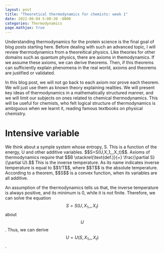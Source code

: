 ```yaml
---
layout: post
title: "Theoretical thermodynamics for chemists: week 1"
date: 2022-06-04 5:00:30 -0000
categories: Thermodynamics
page.mathjax: true
---
```

Understanding thermodynamics for the protein science is the final goal of blog posts starting here. Before dealing with such an advanced topic, I will review thermodynamics from a theoreitical physics. Like theories for other domains such as quantum physics, there are axioms in themodynamics. If we assume these axioms, we can derive theorems. Then, if this theorems can sufficiently explain phenomena in the real world, axioms and theorems are justified or validated.

In this blog post, we will not go back to each axiom nor prove each theorem. We will just use them as known theory explaining realities. We will present key ideas of thermodynamics in a mathematically structured manner, and we will limit our subjects on ones related to chemical thermodynamics. This will be useful for chemists, who felt logical structure of thermodynamics is ambiguous when we learnt it, reading famous textbooks on physical chemistry.

<h1>Intensive variable</h1>
We think about a symple system whose entropy, S. This is a function of the energy, U and other additive variables. $$S=S(U,X_1,,,X_t)$$. Axioms of thermodynamics require that $$B \stackrel{\text{def.}}{=} \frac{\partial S}{\partial U}.$$
This is the inverse temperature. As its name indicates inverse temperature is equal to $$1/T$$, where $$T$$ is the absolute temperature. According to a theorem, $$S$$ is a convex function, when its variables are all additive. 

An assumption of the thermodynamics tells us that, the inverse temperature is always positive, and its minimum is 0, while it is not finite. Therefore, we can solve the equation $$S=S(U,X_1,,,X_t)$$ about $$U$$. Thus, we can derive $$U=U(S,X_1,,,X_t)$$.

<!--
<h1>Gibbs free energy</h1>
Gibbs free energy is defined by
$$G \stackrel{\text{def.}}{=} [U(S,V,N)-ST+PV] A,\widetilde{A}\in \mathcal{F}, A\subset B \subset \widetilde{A}, P(\widetilde{A} \setminus A)=0\}$$
<h1>Principle of Gibbs free energy maximization</h1>
 $$ \widetilde{\mathcal{F}} = \sigma[\mathcal{F} \cup \mathcal{N}^P]$$. The right side is the minimum sigma algebra including $$\mathcal{F} \cup \mathcal{N}^P$$. Let us prove the proposition.

First, we show $$ \widetilde{\mathcal{F}} \subset \sigma[\mathcal{F} \cup \mathcal{N}^P]$$. Let us select arbitrarily a $$ B \in \widetilde{\mathcal{F}}$$. There exists $$A,\widetilde{A}\in \mathcal{F}, A\subset B \subset \widetilde{A}, P(\widetilde{A} \setminus A)=0$$. Because $$B \setminus A \subset \widetilde{A} \setminus A$$ and $$P(\widetilde{A} \setminus A)=0$$, $$B \setminus A \in \mathcal{N}^P$$. Thus $$B(=A+ B \setminus A) \in \sigma[\mathcal{F} \cup \mathcal{N}^P]$$.

Second, we show $$ \widetilde{\mathcal{F}} \supset \sigma[\mathcal{F} \cup \mathcal{N}^P]$$. Any $$A \in \mathcal{F}$$ fulfils $$A \subset A \subset A, P(A \setminus A)=P(\emptyset)=0$$, so$$\widetilde{\mathcal{F}} \supset \mathcal{F}$$. Any $$N \in \mathcal{N}^P$$ has at least one $$A \supset N, P(A)=0$$, so $$ \emptyset \subset N \subset A, P(A \setminus \emptyset)=P(A)=0$$, which means $$\widetilde{\mathcal{F}} \supset \mathcal{N}^P$$. Therefore, $$\widetilde{\mathcal{F}} \supset \mathcal{F} \cup \mathcal{N}^P$$. Now if we show that $$\widetilde{\mathcal{F}}$$ is a sigma algebra, it is sufficient to show $$ \widetilde{\mathcal{F}} \supset \sigma[\mathcal{F} \cup \mathcal{N}^P]$$ because the  $$\sigma[\mathcal{F} \cup \mathcal{N}^P]$$ is the minimum sigma algebra including $$\mathcal{F} \cup \mathcal{N}^P$$ by definition.

- First, $$\emptyset (\in \mathcal{F})$$ fulfils $$\emptyset \subset \emptyset \subset \emptyset, P(\emptyset \setminus \emptyset)=P(\emptyset)=0$$, which means $$\emptyset \in \widetilde{\mathcal{F}}$$. 
- Second, for any $$B \in \widetilde{\mathcal{F}}$$, there are $$A,\widetilde{A}\in \mathcal{F}, A\subset B \subset \widetilde{A}, P(\widetilde{A} \setminus A)=0$$. Because $$A,\widetilde{A}\in \mathcal{F}$$, $$\Omega \setminus A,\Omega \setminus \widetilde{A}\in \mathcal{F}$$, and $$\Omega \setminus A \supset \Omega \setminus B \supset \Omega \setminus \widetilde{A}$$. Here, $$P(\{\Omega \setminus A\} \setminus \{\Omega \setminus \widetilde{A}\})=P(\widetilde{A} \setminus A)=0$$. Therefore, $$\Omega \setminus B \in \widetilde{\mathcal{F}}$$.
- Third, let be $$ A_i,\widetilde{A_i}\in \mathcal{F}, A_i\subset B_i \subset \widetilde{A_i}, P(\widetilde{A_i} \setminus A_i)=0, (i=1,2,3,...)\}$$. Then $$A=\cup A_i\subset B=\cup B_i \subset \widetilde{A}=\cup \widetilde{A_i}, P(\widetilde{A} \setminus A)\leq P(\cup ( \widetilde{A_i} \setminus A_i)) \leq \Sigma P(\widetilde{A_i} \setminus A_i)=0$$. Therefore, $$ B=\cup B_i \in \widetilde{\mathcal{F}}$$.

Thus, $$\widetilde{\mathcal{F}}$$ is a sigma algebra, so $$ \widetilde{\mathcal{F}} \supset \sigma[\mathcal{F} \cup \mathcal{N}^P]$$. Overall, $$ \widetilde{\mathcal{F}} = \sigma[\mathcal{F} \cup \mathcal{N}^P]$$.

<h1>An extention of the measure</h1>
For a $$B \in \widetilde{\mathcal{F}}$$, we define a measure $$\widetilde{P}$$ by $$\widetilde{P}(B)=P(A)$$, where $$A,\widetilde{A}\in \mathcal{F}, A\subset B \subset \widetilde{A}, P(\widetilde{A} \setminus A)=0$$.

Is this really a measure? This question is actually composed of two sub-questions. 1) Is the value of $$\widetilde{P}(B)$$ unique for all $$B$$? 2) Does $$\widetilde{P}(B)$$ have sigma additivity?

Here we prove the uniqueness of the value of $$\widetilde{P}(B)$$, which means the value does not depend on the choice of $$A,\widetilde{A} \in \mathcal{F}$$. Let be $$A_1,\widetilde{A_1},A_2,\widetilde{A_2} \in \mathcal{F}$$, fulfiling $$ A_i\subset B \subset \widetilde{A_i}, P(\widetilde{A_i} \setminus A_i)=0, i =1,2$$. Here what we want to show is $$P(A_1)=P(A_2)$$, meaning that the value of $$P(B)$$ does not depend on the choice of$$A, \widetilde{A}$$.

$$P(A_1)= P(A_1 \cap A_2)+P(A_1 \setminus A_2)$$, and as $$A_1 \subset \widetilde{A_2}$$, $$0 \leq P(A_1 \setminus A_2) \leq P(\widetilde{A_2} \setminus A_2) =0$$. Thus,$$P(A_1)=P(A_1 \cap A_2)$$. Similarly, $$P(A_2)=P(A_1 \cap A_2)$$, which leads $$P(A_1)=P(A_2)$$. Thus, $$P(B)$$ does not depend on the choice of $$A, \widetilde{A}$$.

Next, we prove the sigma additivity of $$\widetilde{P}(B)$$. $$\widetilde{P}(\emptyset)=P(\emptyset)=0$$. Let be $$ A_i,\widetilde{A_i}\in \mathcal{F}, A_i\subset B_i \subset \widetilde{A_i}, P(\widetilde{A_i} \setminus A_i)=0, (i=1,2,3,...)$$. We also assume that $$B_i \cap B_j = \emptyset (i \neq j)$$. In this case $$A_i \cap A_j \leq B_i \cap B_j = \emptyset (i \neq j)$$. Meanwhile, $$A=\Sigma A_i\subset B=\Sigma B_i \subset \widetilde{A}=\cup \widetilde{A_i}, P(\widetilde{A} \setminus A)\leq P(\cup ( \widetilde{A_i} \setminus A_i)) \leq \Sigma P(\widetilde{A_i} \setminus A_i)=0$$, which leads $$\widetilde{P}(B)=P(A)$$. Because of the sigma additivity of $$P$$, $$P(A)=\Sigma P(A_i)=\Sigma \widetilde{P}(B_i)$$. Thus, we obtain $$\widetilde{P}(B)=\Sigma \widetilde{P}(B_i)$$. Thus, the sigma additivity of $$\widetilde{P}$$ was shown.

Thus, $$\widetilde{P}$$ is a probability measure.

<h1>Voilà, la complétion.</h1>
Here we show that $$\mathcal{N}^\widetilde{P}=\mathcal{N}^P$$. As $$ \widetilde{\mathcal{F}} = \sigma[\mathcal{F} \cup \mathcal{N}^P]$$, this means $$(\widetilde{F},\widetilde{P})$$ is complete.

$$\mathcal{N}^\widetilde{P} \subset \mathcal{N}^P$$: Let be $$B \in \mathcal{N}^\widetilde{P}$$. As $$B \in \mathcal{F}$$, there are $$A,\widetilde{A}\in \mathcal{F}, A\subset B \subset \widetilde{A}, P(\widetilde{A} \setminus A)=0$$, which also defines $$\widetilde{P}(B)=P(A)=0$$. This leads $$P(\widetilde{A})=0$$. Thus,$$B \subset \widetilde{A} \in \mathcal{F}: P(\widetilde{A})=0$$. This means $$B \in \mathcal{N}^P$$. Thus, $$\mathcal{N}^\widetilde{P} \subset \mathcal{N}^P$$.

$$\mathcal{N}^\widetilde{P} \supset \mathcal{N}^P$$: Let be $$N \in \mathcal{N}^P$$. This means there is $$A (\in \widetilde{F}) \supset N$$, fulfiling $$P(A)=0$$. From the definition of $$\widetilde{P}$$, $$\widetilde{P}(A)=0$$. Therefore $$N \in \mathcal{N}^\widetilde{P}$$. Thus, $$\mathcal{N}^\widetilde{P} \supset \mathcal{N}^P$$.

Thus, $$(\widetilde{F},\widetilde{P})$$ is complete.
-->